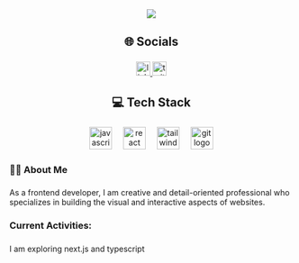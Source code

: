 <div align="center">
  <img height="" src="https://i.ibb.co/M5Pg0Lwb/Saha-Jewel-Kumar.jpg"  />
</div>

###

<h2 align="center">🌐 Socials</h2>

###

<div align="center">
  <a href="https://www.linkedin.com/in/sahajewelkumar/" target="_blank">
    <img src="https://img.shields.io/static/v1?message=LinkedIn&logo=linkedin&label=&color=0077B5&logoColor=white&labelColor=&style=for-the-badge" height="25" alt="linkedin logo"  />
  </a>
  <a href="https://x.com/sahaJewelkumar" target="_blank">
    <img src="https://img.shields.io/static/v1?message=Twitter&logo=twitter&label=&color=1DA1F2&logoColor=white&labelColor=&style=for-the-badge" height="25" alt="twitter logo"  />
  </a>
</div>

###

<h2 align="center">💻 Tech Stack</h2>

###

<div align="center">
  <img src="https://img.shields.io/badge/JavaScript-F7DF1E?logo=javascript&logoColor=black&style=for-the-badge" height="40" alt="javascript logo"  />
  <img width="12" />
  <img src="https://img.shields.io/badge/React-61DAFB?logo=react&logoColor=black&style=for-the-badge" height="40" alt="react logo"  />
  <img width="12" />
  <img src="https://img.shields.io/badge/Tailwind CSS-06B6D4?logo=tailwindcss&logoColor=black&style=for-the-badge" height="40" alt="tailwindcss logo"  />
  <img width="12" />
  <img src="https://img.shields.io/badge/Git-F05032?logo=git&logoColor=white&style=for-the-badge" height="40" alt="git logo"  />
</div>

###

<h3 align="left">👩‍💻  About Me</h3>

###

<p align="left">As a frontend developer, I am creative and detail-oriented professional who specializes in building the visual and interactive aspects of websites.</p>

###

<h3 align="left">Current Activities:</h3>

###

<p align="left">I am exploring next.js and typescript</p>

###
